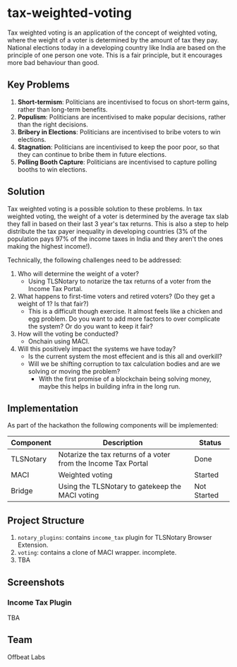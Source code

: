 # tax-weighted-voting

Tax weighted voting is an application of the concept of weighted voting, where the weight of a voter is determined by the amount of tax they pay. National elections today in a developing country like India are based on the principle of one person one vote. This is a fair principle, but it encourages more bad behaviour than good.

## Key Problems

1. **Short-termism**: Politicians are incentivised to focus on short-term gains, rather than long-term benefits.
2. **Populism**: Politicians are incentivised to make popular decisions, rather than the right decisions.
3. **Bribery in Elections**: Politicians are incentivised to bribe voters to win elections.
4. **Stagnation**: Politicians are incentivised to keep the poor poor, so that they can continue to bribe them in future elections.
5. **Polling Booth Capture**: Politicians are incentivised to capture polling booths to win elections.

## Solution

Tax weighted voting is a possible solution to these problems. In tax weighted voting, the weight of a voter is determined by the average tax slab they fall in based on their last 3 year's tax returns. This is also a step to help distribute the tax payer inequality in developing countries (3% of the population pays 97% of the income taxes in India and they aren't the ones making the highest income!).

Technically, the following challenges need to be addressed:

1. Who will determine the weight of a voter?
   - Using TLSNotary to notarize the tax returns of a voter from the Income Tax Portal.
2. What happens to first-time voters and retired voters? (Do they get a weight of 1? Is that fair?)
   - This is a difficult though exercise. It almost feels like a chicken and egg problem. Do you want to add more factors to over complicate the system? Or do you want to keep it fair?
3. How will the voting be conducted?
   - Onchain using MACI.
4. Will this positively impact the systems we have today?
   - Is the current system the most effecient and is this all and overkill?
   - Will we be shifting corruption to tax calculation bodies and are we solving or moving the problem?
     - With the first promise of a blockchain being solving money, maybe this helps in building infra in the long run.

## Implementation

As part of the hackathon the following components will be implemented:

| Component | Description                                                    | Status      |
| --------- | -------------------------------------------------------------- | ----------- |
| TLSNotary | Notarize the tax returns of a voter from the Income Tax Portal | Done        |
| MACI      | Weighted voting                                                | Started     |
| Bridge    | Using the TLSNotary to gatekeep the MACI voting                | Not Started |

## Project Structure

1. `notary_plugins`: contains `income_tax` plugin for TLSNotary Browser Extension.
2. `voting`: contains a clone of MACI wrapper. incomplete.
3. TBA

## Screenshots

### Income Tax Plugin

TBA

## Team

Offbeat Labs
